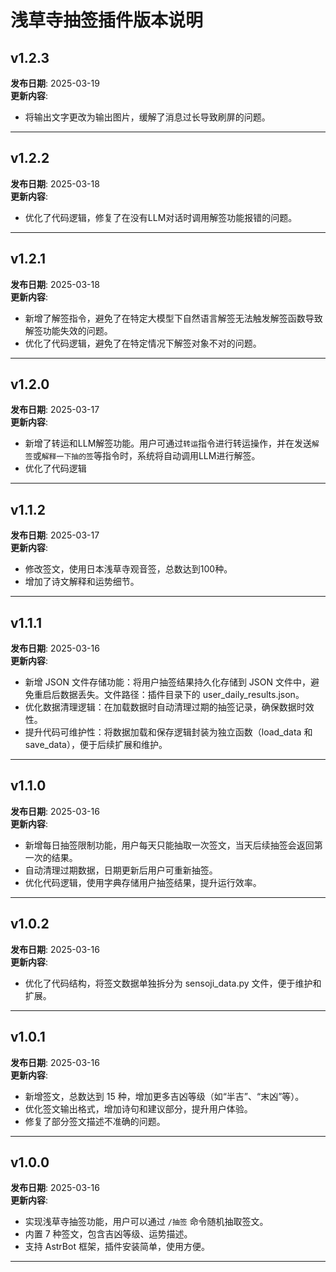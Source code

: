 # 浅草寺抽签插件版本说明

## v1.2.3
**发布日期**: 2025-03-19    
**更新内容**:
- 将输出文字更改为输出图片，缓解了消息过长导致刷屏的问题。

---

## v1.2.2
**发布日期**: 2025-03-18    
**更新内容**:
- 优化了代码逻辑，修复了在没有LLM对话时调用解签功能报错的问题。

---

## v1.2.1
**发布日期**: 2025-03-18    
**更新内容**:  
- 新增了解签指令，避免了在特定大模型下自然语言解签无法触发解签函数导致解签功能失效的问题。
- 优化了代码逻辑，避免了在特定情况下解签对象不对的问题。

---

## v1.2.0
**发布日期**: 2025-03-17    
**更新内容**:  
- 新增了转运和LLM解签功能。用户可通过`转运`指令进行转运操作，并在发送`解签`或`解释一下抽的签`等指令时，系统将自动调用LLM进行解签。
- 优化了代码逻辑

---

## v1.1.2
**发布日期**: 2025-03-17    
**更新内容**:  
- 修改签文，使用日本浅草寺观音签，总数达到100种。
- 增加了诗文解释和运势细节。

---

## v1.1.1
**发布日期**: 2025-03-16    
**更新内容**:  
- 新增 JSON 文件存储功能：将用户抽签结果持久化存储到 JSON 文件中，避免重启后数据丢失。文件路径：插件目录下的 user_daily_results.json。
- 优化数据清理逻辑：在加载数据时自动清理过期的抽签记录，确保数据时效性。
- 提升代码可维护性：将数据加载和保存逻辑封装为独立函数（load_data 和 save_data），便于后续扩展和维护。

---

## v1.1.0
**发布日期**: 2025-03-16    
**更新内容**:  
- 新增每日抽签限制功能，用户每天只能抽取一次签文，当天后续抽签会返回第一次的结果。
- 自动清理过期数据，日期更新后用户可重新抽签。
- 优化代码逻辑，使用字典存储用户抽签结果，提升运行效率。

---

## v1.0.2
**发布日期**: 2025-03-16    
**更新内容**:  
- 优化了代码结构，将签文数据单独拆分为 sensoji_data.py 文件，便于维护和扩展。

---

## v1.0.1
**发布日期**: 2025-03-16    
**更新内容**:  
- 新增签文，总数达到 15 种，增加更多吉凶等级（如“半吉”、“末凶”等）。  
- 优化签文输出格式，增加诗句和建议部分，提升用户体验。  
- 修复了部分签文描述不准确的问题。  

---

## v1.0.0
**发布日期**: 2025-03-16  
**更新内容**:  
- 实现浅草寺抽签功能，用户可以通过 `/抽签` 命令随机抽取签文。  
- 内置 7 种签文，包含吉凶等级、运势描述。  
- 支持 AstrBot 框架，插件安装简单，使用方便。

---